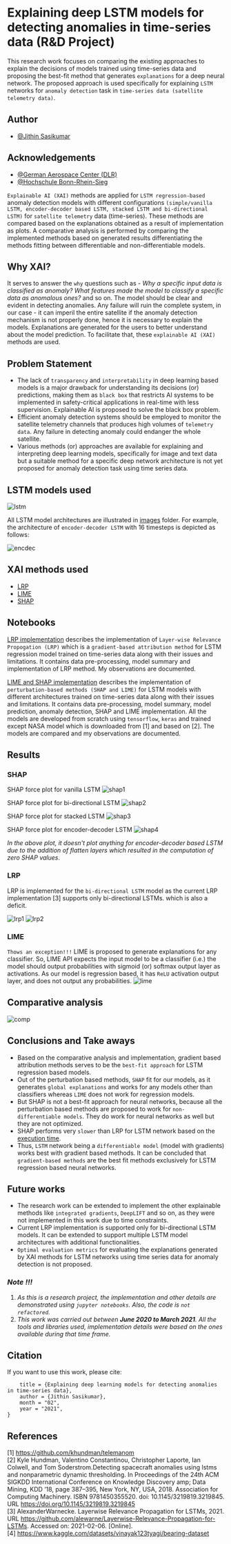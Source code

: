 # Explaining deep LSTM models for detecting anomalies in time-series data (R&D Project)

This research work focuses on comparing the existing approaches to explain the decisions of models trained using time-series data and proposing the best-fit method that generates `explanations` for a deep neural network. The proposed approach is used specifically for explaining `LSTM` networks for `anomaly detection` task in `time-series data (satellite telemetry data)`.

## Author

- [@Jithin Sasikumar](https://www.github.com/Jithsaavvy)

## Acknowledgements

- [@German Aerospace Center (DLR)](https://www.dlr.de/DE/Home/home_node.html)
- [@Hochschule Bonn-Rhein-Sieg](https://www.h-brs.de/en)

`Explainable AI (XAI)` methods are applied for `LSTM regression-based` anomaly detection models with different configurations `(simple/vanilla LSTM, encoder-decoder based LSTM, stacked LSTM and bi-directional LSTM)` for `satellite telemetry` data (time-series). These methods are compared based on the explanations obtained as a result of implementation as plots. A comparative analysis is performed by comparing the implemented methods based on generated results differentiating the methods fitting between differentiable and non-differentiable models.

## Why XAI?

It serves to answer the `why` questions such as - _Why a specific input data is classified as anomaly?_ _What features made the model to classify a specific data as anomalous ones?_ and so on. The model should be clear and evident in detecting anomalies. Any failure will ruin the complete system, in our case - it can imperil the entire satellite if the anomaly detection mechanism is not properly done, hence it is necessary to explain the models. Explanations are generated for the users to better understand about the model prediction. To facilitate that, these `explainable AI (XAI)` methods are used.
 
## Problem Statement

- The lack of `transparency` and `interpretability` in deep learning based models is a major drawback for understanding its decisions (or) predictions, making them as `black box` that restricts AI systems to be implemented in safety-critical applications in real-time with less supervision. Explainable AI is proposed to solve the black box problem.
- Efficient anomaly detection systems should be employed to monitor the satellite telemetry channels that produces high volumes of `telemetry data`. Any failure in detecting anomaly could endanger the whole satellite.
- Various methods (or) approaches are available for explaining and interpreting deep learning models, specifically for image and text data but a suitable method for a specific deep network architecture is not yet proposed for anomaly detection task using time series data.

## LSTM models used

![lstm](./images/LSTM%20Models.png)

All LSTM model architectures are illustrated in [images](./images/) folder. For example, the architecture of `encoder-decoder LSTM` with $16$ timesteps is depicted as follows: 

![encdec](./images/encdects_16_ts.PNG)

## XAI methods used
- [LRP](http://www.heatmapping.org/)
- [LIME](https://arxiv.org/abs/1602.04938)
- [SHAP](https://shap.readthedocs.io/en/latest/index.html#) <br>

## Notebooks

[LRP implementation](./notebooks/LRP_Implementation.ipynb) describes the implementation of `Layer-wise Relevance Propogation (LRP)` which is a `gradient-based attribution method` for LSTM regression model trained on time-series data along with their issues and limitations. It contains data pre-processing, model summary and implementation of LRP method. My observations are documented.

[LIME and SHAP implementation](./notebooks/LIME_and_SHAP_Implementation.ipynb) describes the implementation of `perturbation-based methods (SHAP and LIME)` for LSTM models with different architectures trained on time-series data along with their issues and limitations. It contains data pre-processing, model summary, model prediction, anomaly detection, SHAP and LIME implementation. All the models are developed from scratch using `tensorflow`, `keras` and trained except NASA model which is downloaded from [1] and based on [2]. The models are compared and my observations are documented.

## Results

### SHAP

SHAP force plot for vanilla LSTM
![shap1](./result%20plots/shap_vanilla_ts1.png)

SHAP force plot for bi-directional LSTM
![shap2](./result%20plots/shap_bidi_lstm.PNG)

SHAP force plot for stacked LSTM
![shap3](./result%20plots/shap_stacked_%20lstm_ts16_1.PNG)

SHAP force plot for encoder-decoder LSTM
![shap4](./result%20plots/shap_enc_dec_ts1.png)

_In the above plot, it doesn't plot anything for encoder-decoder based LSTM due to the addition of flatten layers which resulted in the computation of zero SHAP values_.

### LRP

LRP is implemented for the `bi-directional LSTM` model as the current LRP implementation [3] supports only bi-directional LSTMs. which is also a deficit.

![lrp1](./result%20plots/LRP%20relevance%20score%20for%20all%20instances.PNG)
![lrp2](./result%20plots/Bar%20plot%20-%20LRP%20relevance%20score%20for%201%20instance.PNG)

### LIME

`Thows an exception!!!` LIME is proposed to generate explanations for any classifier. So, LIME API expects the input model to be a classifier (i.e.) the model should output probabilities with sigmoid (or) softmax output layer as activations. As our model is regression based, it has `ReLU` activation output layer, and does not output any probabilities. 
![lime](./images/lime%20output.PNG)

## Comparative analysis

![comp](./result%20plots/comp%20table%20new.PNG)

## Conclusions and Take aways

- Based on the comparative analysis and implementation, gradient based attribution methods serves to be the `best-fit approach` for LSTM regression based models. 
- Out of the perturbation based methods, `SHAP` fit for our models, as it generates `global explanations` and works for any models other than classifiers whereas `LIME` does not work for regression models.
- But SHAP is not a best-fit approach for neural networks, because all the perturbation based methods are proposed to work for `non-differentiable models`. They do work for neural networks as well but they are not optimized.
- SHAP performs very `slower` than LRP for LSTM network based on the [execution
time](./result%20plots/comp%20table%20new.PNG).
- Thus, `LSTM` network being a `differentiable model` (model with gradients) works best with gradient based methods. It can be concluded that `gradient-based methods` are the best fit methods exclusively for LSTM regression based neural networks.

## Future works
- The research work can be extended to implement the other explainable methods like `integrated gradients`, `DeepLIFT` and so on, as they were not implemented in this work due to time constraints.
- Current LRP implementation is supported only for bi-directional LSTM models. It can be extended to support multiple LSTM model architectures with additional functionalities.
- `Optimal evaluation metrics` for evaluating the explanations generated by XAI methods for LSTM networks using time series data for anomaly detection is not proposed.

### _Note !!!_
1. _As this is a research project, the implementation and other details are demonstrated using `jupyter notebooks`. Also, the code is `not refactored`._
2. _This work was carried out between **June 2020 to March 2021**. All the tools and libraries used, implementation details were based on the ones available during that time frame._

## Citation

If you want to use this work, please cite:

```
    title = {Explaining deep learning models for detecting anomalies in time-series data},
    author = {Jithin Sasikumar}, 
    month = "02",
    year = "2021",
}
```

## References

[1] https://github.com/khundman/telemanom <br>
[2] Kyle Hundman, Valentino Constantinou, Christopher Laporte, Ian Colwell, and Tom Soderstrom.Detecting spacecraft anomalies using lstms and nonparametric dynamic thresholding. In Proceedings of the 24th ACM SIGKDD International Conference on Knowledge Discovery amp; Data Mining, KDD ’18, page 387–395, New York, NY, USA, 2018. Association for Computing Machinery. ISBN 9781450355520. doi: 10.1145/3219819.3219845. URL https://doi.org/10.1145/3219819.3219845 <br>
[3] AlexanderWarnecke. Layerwise Relevance Propagation for LSTMs, 2021. URL https://github.com/alewarne/Layerwise-Relevance-Propagation-for-LSTMs. Accessed on: 2021-02-06. [Online]. <br>
[4] https://www.kaggle.com/datasets/vinayak123tyagi/bearing-dataset